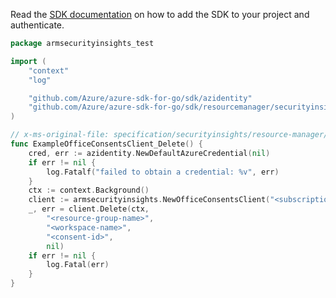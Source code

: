 Read the [SDK documentation](https://github.com/Azure/azure-sdk-for-go/blob/sdk%2Fresourcemanager%2Fsecurityinsights%2Farmsecurityinsights%2Fv0.1.0/sdk/resourcemanager/securityinsights/armsecurityinsights/README.md) on how to add the SDK to your project and authenticate.

```go
package armsecurityinsights_test

import (
	"context"
	"log"

	"github.com/Azure/azure-sdk-for-go/sdk/azidentity"
	"github.com/Azure/azure-sdk-for-go/sdk/resourcemanager/securityinsights/armsecurityinsights"
)

// x-ms-original-file: specification/securityinsights/resource-manager/Microsoft.SecurityInsights/preview/2021-10-01-preview/examples/officeConsents/DeleteOfficeConsents.json
func ExampleOfficeConsentsClient_Delete() {
	cred, err := azidentity.NewDefaultAzureCredential(nil)
	if err != nil {
		log.Fatalf("failed to obtain a credential: %v", err)
	}
	ctx := context.Background()
	client := armsecurityinsights.NewOfficeConsentsClient("<subscription-id>", cred, nil)
	_, err = client.Delete(ctx,
		"<resource-group-name>",
		"<workspace-name>",
		"<consent-id>",
		nil)
	if err != nil {
		log.Fatal(err)
	}
}
```

